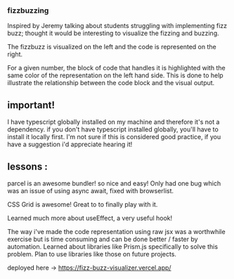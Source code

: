 ### fizzbuzzing

Inspired by Jeremy talking about students struggling with implementing fizz buzz; thought it would be interesting to visualize the fizzing and buzzing.

The fizzbuzz is visualized on the left and the code is represented on the right.

For a given number, the block of code that handles it is highlighted with the same color of the representation on the left hand side. This is done to help illustrate the relationship between the code block and the visual output.

## important!

I have typescript globally installed on my machine and therefore it's not a dependency. if you don't have typescript installed globally, you'll have to install it locally first. I'm not sure if this is considered good practice, if you have a suggestion i'd appreciate hearing it!

## lessons :

parcel is an awesome bundler! so nice and easy! Only had one bug which was an issue of using async await, fixed with browserlist.

CSS Grid is awesome! Great to to finally play with it.

Learned much more about useEffect, a very useful hook!

The way i've made the code representation using raw jsx was a worthwhile exercise but is time consuming and can be done better / faster by automation. Learned about libraries like Prism.js specifically to solve this problem. Plan to use libraries like those on future projects. 

deployed here ->
https://fizz-buzz-visualizer.vercel.app/
